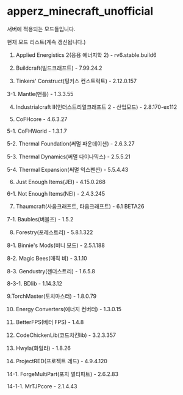 # apperz_minecraft_unofficial
서버에 적용되는 모드들입니다.

현재 모드 리스트(계속 갱신됩니다.)

1. Applied Energistics 2(응용 에너지학 2) - rv6.stable.build6

2. Buildcraft(빌드크래프트) - 7.99.24.2

3. Tinkers' Construct(팅커스 컨스트럭트) - 2.12.0.157

3-1. Mantle(맨틀) - 1.3.3.55

4. Industrialcraft II(인더스트리얼크래프트 2 - 산업모드) - 2.8.170-ex112

5. CoFHcore - 4.6.3.27

5-1. CoFHWorld - 1.3.1.7

5-2. Thermal Foundation(써멀 파운데이션) - 2.6.3.27

5-3. Thermal Dynamics(써멀 다이나믹스) - 2.5.5.21

5-4. Thermal Expansion(써멀 익스펜션) - 5.5.4.43

6. Just Enough Items(JEI) - 4.15.0.268

6-1. Not Enough Items(NEI) - 2.4.3.245

7. Thaumcraft(사움크래프트, 타움크래프트) - 6.1 BETA26

7-1. Baubles(버블즈) - 1.5.2

8. Forestry(포레스트리) - 5.8.1.322

8-1. Binnie's Mods(비니 모드) - 2.5.1.188

8-2. Magic Bees(매직 비) - 3.1.10

8-3. Gendustry(젠더스트리) - 1.6.5.8

8-3-1. BDlib - 1.14.3.12

9.TorchMaster(토치마스터) - 1.8.0.79

10. Energy Converters(에너지 컨버터) - 1.3.0.15

11. BetterFPS(베터 FPS) - 1.4.8

12. CodeChickenLib(코드치킨lib) - 3.2.3.357

13. Hwyla(화일라) - 1.8.26

14. ProjectRED(프로젝트 레드) - 4.9.4.120

14-1. ForgeMultiPart(포지 멀티파트) - 2.6.2.83
  
14-1-1. MrTJPcore - 2.1.4.43

